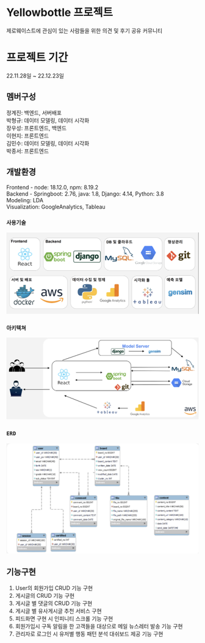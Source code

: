 # Yellowbottle 프로젝트

제로웨이스트에 관심이 있는 사람들을 위한 의견 및 후기 공유 커뮤니티

# 프로젝트 기간

22.11.28일 ~ 22.12.23일

## 멤버구성

정계진: 백엔드, 서버배포  
박형규: 데이터 모델링, 데이터 시각화  
장우성: 프론트엔드, 백엔드  
이현지: 프론트엔드  
김민수: 데이터 모델링, 데이터 시각화  
박종서: 프론트엔드  

## 개발환경

Frontend - node: 18.12.0, npm: 8.19.2  
Backend - Springboot: 2.76, java: 1.8, Django: 4.14, Python: 3.8  
Modeling: LDA  
Visualization: GoogleAnalytics, Tableau   

### `사용기술`
![<ERD>](./issue/사용기술.png)

### `아키텍쳐`
![<architecture>](./issue/아키텍쳐.png)

### `ERD`
![<ERD>](./issue/스키마.png)

## 기능구현
1. User의 회원가입 CRUD 기능 구현  
2. 게시글의 CRUD 기능 구현  
3. 게시글 별 댓글의 CRUD 기능 구현  
4. 게시글 별 유사게시글 추천 서비스 구현  
5. 피드화면 구현 시 인피니티 스크롤 기능 구현  
6. 회원가입시 구독 알림을 한 고객들을 대상으로 메일 뉴스레터 발송 기능 구현  
7. 관리자로 로그인 시 유저별 행동 패턴 분석 대쉬보드 제공 기능 구현  
